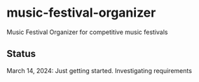 # music-festival-organizer

Music Festival Organizer for competitive music festivals

## Status

March 14, 2024: Just getting started. Investigating requirements